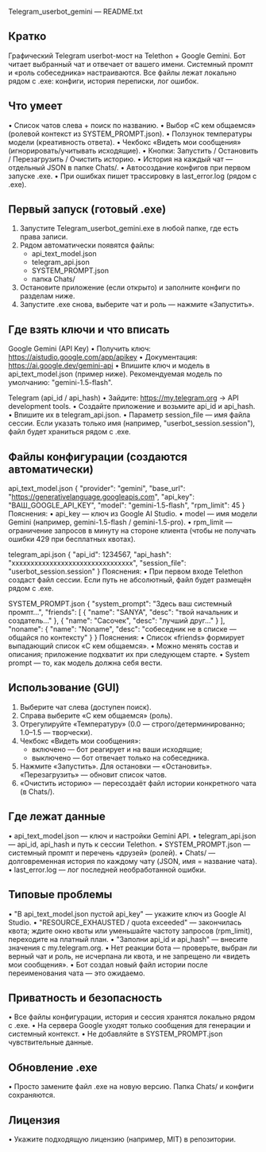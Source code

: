 Telegram_userbot_gemini — README.txt

Кратко
------
Графический Telegram userbot-мост на Telethon + Google Gemini.
Бот читает выбранный чат и отвечает от вашего имени. Системный промпт и «роль
собеседника» настраиваются. Все файлы лежат локально рядом с .exe: конфиги,
история переписки, лог ошибок.

Что умеет
---------
• Список чатов слева + поиск по названию.
• Выбор «С кем общаемся» (ролевой контекст из SYSTEM_PROMPT.json).
• Ползунок температуры модели (креативность ответа).
• Чекбокс «Видеть мои сообщения» (игнорировать/учитывать исходящие).
• Кнопки: Запустить / Остановить / Перезагрузить / Очистить историю.
• История на каждый чат — отдельный JSON в папке Chats/.
• Автосоздание конфигов при первом запуске .exe.
• При ошибках пишет трассировку в last_error.log (рядом с .exe).

Первый запуск (готовый .exe)
----------------------------
1) Запуcтите Telegram_userbot_gemini.exe в любой папке, где есть права записи.
2) Рядом автоматически появятся файлы:
   - api_text_model.json
   - telegram_api.json
   - SYSTEM_PROMPT.json
   - папка Chats/
3) Остановите приложение (если открыто) и заполните конфиги по разделам ниже.
4) Запустите .exe снова, выберите чат и роль — нажмите «Запустить».

Где взять ключи и что вписать
-----------------------------
Google Gemini (API Key)
• Получить ключ: https://aistudio.google.com/app/apikey
• Документация: https://ai.google.dev/gemini-api
• Впишите ключ и модель в api_text_model.json (пример ниже).
  Рекомендуемая модель по умолчанию: "gemini-1.5-flash".

Telegram (api_id / api_hash)
• Зайдите: https://my.telegram.org → API development tools.
• Создайте приложение и возьмите api_id и api_hash.
• Впишите их в telegram_api.json.
• Параметр session_file — имя файла сессии. Если указать только имя
  (например, "userbot_session.session"), файл будет храниться рядом с .exe.

Файлы конфигурации (создаются автоматически)
--------------------------------------------
api_text_model.json
{
  "provider": "gemini",
  "base_url": "https://generativelanguage.googleapis.com",
  "api_key": "ВАШ_GOOGLE_API_KEY",
  "model": "gemini-1.5-flash",
  "rpm_limit": 45
}
Пояснения:
• api_key — ключ из Google AI Studio.
• model — имя модели Gemini (например, gemini-1.5-flash / gemini-1.5-pro).
• rpm_limit — ограничение запросов в минуту на стороне клиента
  (чтобы не получать ошибки 429 при бесплатных квотах).

telegram_api.json
{
  "api_id": 1234567,
  "api_hash": "xxxxxxxxxxxxxxxxxxxxxxxxxxxxxxxx",
  "session_file": "userbot_session.session"
}
Пояснения:
• При первом входе Telethon создаст файл сессии. Если путь не абсолютный,
  файл будет размещён рядом с .exe.

SYSTEM_PROMPT.json
{
  "system_prompt": "Здесь ваш системный промпт...",
  "friends": [
    { "name": "SANYA", "desc": "твой начальник и создатель..." },
    { "name": "Сасочек", "desc": "лучший друг..." }
  ],
  "noname": { "name": "Noname", "desc": "собеседник не в списке — общайся по контексту" }
}
Пояснения:
• Список «friends» формирует выпадающий список «С кем общаемся».
• Можно менять состав и описания; приложение подхватит их при следующем старте.
• System prompt — то, как модель должна себя вести.

Использование (GUI)
-------------------
1) Выберите чат слева (доступен поиск).
2) Справа выберите «С кем общаемся» (роль).
3) Отрегулируйте «Температуру» (0.0 — строго/детерминированно; 1.0–1.5 — творчески).
4) Чекбокс «Видеть мои сообщения»:
   - включено — бот реагирует и на ваши исходящие;
   - выключено — бот отвечает только на собеседника.
5) Нажмите «Запустить». Для остановки — «Остановить». «Перезагрузить» — обновит список чатов.
6) «Очистить историю» — пересоздаёт файл истории конкретного чата (в Chats/).

Где лежат данные
----------------
• api_text_model.json — ключ и настройки Gemini API.
• telegram_api.json — api_id, api_hash и путь к сессии Telethon.
• SYSTEM_PROMPT.json — системный промпт и перечень «друзей» (ролей).
• Chats/ — долговременная история по каждому чату (JSON, имя = название чата).
• last_error.log — лог последней необработанной ошибки.

Типовые проблемы
----------------
• "В api_text_model.json пустой api_key" — укажите ключ из Google AI Studio.
• "RESOURCE_EXHAUSTED / quota exceeded" — закончилась квота; ждите окно квоты
  или уменьшайте частоту запросов (rpm_limit), переходите на платный план.
• "Заполни api_id и api_hash" — внесите значения с my.telegram.org.
• Нет реакции бота — проверьте, выбран ли верный чат и роль, не исчерпана ли квота,
  и не запрещено ли «видеть мои сообщения».
• Бот создал новый файл истории после переименования чата — это ожидаемо.

Приватность и безопасность
--------------------------
• Все файлы конфигурации, история и сессия хранятся локально рядом с .exe.
• На сервера Google уходят только сообщения для генерации и системный контекст.
• Не добавляйте в SYSTEM_PROMPT.json чувствительные данные.

Обновление .exe
---------------
• Просто замените файл .exe на новую версию. Папка Chats/ и конфиги сохраняются.

Лицензия
--------
• Укажите подходящую лицензию (например, MIT) в репозитории.
